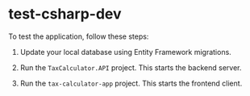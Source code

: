 # test-csharp-dev

To test the application, follow these steps:

1. Update your local database using Entity Framework migrations.

2. Run the `TaxCalculator.API` project. This starts the backend server.

3. Run the `tax-calculator-app` project. This starts the frontend client.